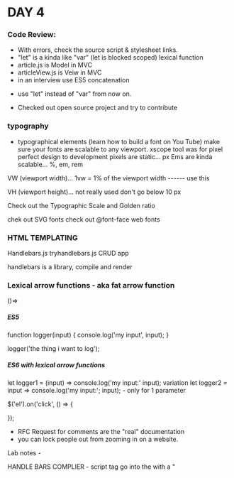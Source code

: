 # DAY 4

### Code Review:
- With errors, check the source script & stylesheet links.
- "let" is a kinda like "var" (let is blocked scoped)  lexical function
- article.js is Model in MVC
- articleView.js is Veiw in MVC
- in an interview use ES5 concatenation

* use "let" instead of "var" from now on.

* Checked out open source project and try to contribute

### typography
- typographical elements
(learn how to build a font on You Tube)
make sure your fonts are scalable to any viewport.
xscope tool was for pixel perfect design to development
pixels are static...  px
Ems are kinda scalable... %, em, rem


VW (viewport width)... 1vw = 1% of the viewport width ------ use this

VH (viewport height)... not really used
don't go below 10 px

Check out the Typographic Scale and Golden ratio


chek out SVG fonts
check out @font-face
web fonts

### HTML TEMPLATING
Handlebars.js
tryhandlebars.js
CRUD app

handlebars is a library, compile and render


### Lexical arrow functions - aka fat arrow function
()=>

##### ES5

function logger(input) {
    console.log('my input', input);
}

logger('the thing i want to log');


##### ES6  with lexical arrow functions

let logger1 = (input) => console.log('my input:' input);
variation
let logger2 = input => console.log('my input:'; input);   - only for 1 parameter


$('el').on('click', () => {

});

* RFC  Request for comments are the "real" documentation
* you can lock people out from zooming in on a website.




Lab notes - 

HANDLE BARS COMPLIER - script tag go into the <head> with a "<script id="article-template" type="x-handlbars-template">
need to add more info into the template than what was in the previous lab.

grab the property names and give them {{name}}    

in handlebars...
text needs {{}}
html needs {{{}}}

to find all of the methods in handlebars by using the console and "handlebars."

return template(this);


? turn (area?) error operator logic operator.